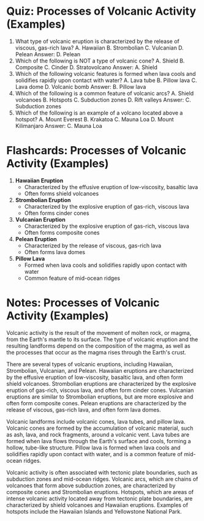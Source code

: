  # Quiz: Processes of Volcanic Activity (Examples)

1. What type of volcanic eruption is characterized by the release of viscous, gas-rich lava?
A. Hawaiian
B. Strombolian
C. Vulcanian
D. Pelean
Answer: D. Pelean
2. Which of the following is NOT a type of volcanic cone?
A. Shield
B. Composite
C. Cinder
D. Stratovolcano
Answer: A. Shield
3. Which of the following volcanic features is formed when lava cools and solidifies rapidly upon contact with water?
A. Lava tube
B. Pillow lava
C. Lava dome
D. Volcanic bomb
Answer: B. Pillow lava
4. Which of the following is a common feature of volcanic arcs?
A. Shield volcanoes
B. Hotspots
C. Subduction zones
D. Rift valleys
Answer: C. Subduction zones
5. Which of the following is an example of a volcano located above a hotspot?
A. Mount Everest
B. Krakatoa
C. Mauna Loa
D. Mount Kilimanjaro
Answer: C. Mauna Loa

# Flashcards: Processes of Volcanic Activity (Examples)

1. **Hawaiian Eruption**
   - Characterized by the effusive eruption of low-viscosity, basaltic lava
   - Often forms shield volcanoes
2. **Strombolian Eruption**
   - Characterized by the explosive eruption of gas-rich, viscous lava
   - Often forms cinder cones
3. **Vulcanian Eruption**
   - Characterized by the explosive eruption of gas-rich, viscous lava
   - Often forms composite cones
4. **Pelean Eruption**
   - Characterized by the release of viscous, gas-rich lava
   - Often forms lava domes
5. **Pillow Lava**
   - Formed when lava cools and solidifies rapidly upon contact with water
   - Common feature of mid-ocean ridges

# Notes: Processes of Volcanic Activity (Examples)

Volcanic activity is the result of the movement of molten rock, or magma, from the Earth's mantle to its surface. The type of volcanic eruption and the resulting landforms depend on the composition of the magma, as well as the processes that occur as the magma rises through the Earth's crust.

There are several types of volcanic eruptions, including Hawaiian, Strombolian, Vulcanian, and Pelean. Hawaiian eruptions are characterized by the effusive eruption of low-viscosity, basaltic lava, and often form shield volcanoes. Strombolian eruptions are characterized by the explosive eruption of gas-rich, viscous lava, and often form cinder cones. Vulcanian eruptions are similar to Strombolian eruptions, but are more explosive and often form composite cones. Pelean eruptions are characterized by the release of viscous, gas-rich lava, and often form lava domes.

Volcanic landforms include volcanic cones, lava tubes, and pillow lava. Volcanic cones are formed by the accumulation of volcanic material, such as ash, lava, and rock fragments, around a volcanic vent. Lava tubes are formed when lava flows through the Earth's surface and cools, forming a hollow, tube-like structure. Pillow lava is formed when lava cools and solidifies rapidly upon contact with water, and is a common feature of mid-ocean ridges.

Volcanic activity is often associated with tectonic plate boundaries, such as subduction zones and mid-ocean ridges. Volcanic arcs, which are chains of volcanoes that form above subduction zones, are characterized by composite cones and Strombolian eruptions. Hotspots, which are areas of intense volcanic activity located away from tectonic plate boundaries, are characterized by shield volcanoes and Hawaiian eruptions. Examples of hotspots include the Hawaiian Islands and Yellowstone National Park.